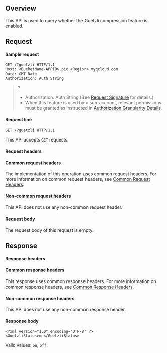 ## Overview
This API is used to query whether the Guetzli compression feature is enabled.

## Request

#### Sample request

```
GET /?guetzli HTTP/1.1
Host: <BucketName-APPID>.pic.<Region>.myqcloud.com 
Date: GMT Date
Authorization: Auth String
```

>? 
> - Authorization: Auth String (See [Request Signature](https://intl.cloud.tencent.com/document/product/436/7778) for details.)
> - When this feature is used by a sub-account, relevant permissions must be granted as instructed in [Authorization Granularity Details](https://intl.cloud.tencent.com/document/product/1045/49896).
> 

#### Request line

```
GET /?guetzli HTTP/1.1
```

This API accepts `GET` requests.

#### Request headers

#### Common request headers

The implementation of this operation uses common request headers. For more information on common request headers, see [Common Request Headers](https://intl.cloud.tencent.com/document/product/436/7728).

#### Non-common request headers

This API does not use any non-common request header.

#### Request body

The request body of this request is empty.

## Response

#### Response headers

#### Common response headers

This response uses common response headers. For more information on common response headers, see [Common Response Headers](https://intl.cloud.tencent.com/document/product/436/7729).

#### Non-common response headers

This API does not use any non-common response header.

#### Response body

```
<?xml version="1.0" encoding="UTF-8" ?>
<GuetzliStatus>on</GuetzliStatus>
```

Valid values: `on`, `off`.
  

